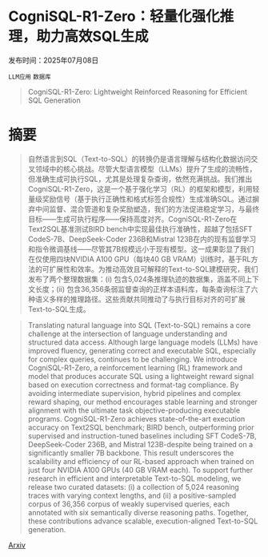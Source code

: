 # CogniSQL-R1-Zero：轻量化强化推理，助力高效SQL生成

发布时间：2025年07月08日

`LLM应用` `数据库`

> CogniSQL-R1-Zero: Lightweight Reinforced Reasoning for Efficient SQL Generation

# 摘要

> 自然语言到SQL（Text-to-SQL）的转换仍是语言理解与结构化数据访问交叉领域中的核心挑战。尽管大型语言模型（LLMs）提升了生成的流畅性，但准确生成可执行SQL，尤其是处理复杂查询，依然充满挑战。我们推出CogniSQL-R1-Zero，这是一个基于强化学习（RL）的框架和模型，利用轻量级奖励信号（基于执行正确性和格式标签合规性）生成准确SQL。通过摒弃中间监督、混合管道和复杂奖励塑造，我们的方法促进稳定学习，与最终目标——生成可执行程序——保持高度对齐。CogniSQL-R1-Zero在Text2SQL基准测试BIRD bench中实现最佳执行准确性，超越了包括SFT CodeS-7B、DeepSeek-Coder 236B和Mistral 123B在内的现有监督学习和指令微调基线——尽管其7B规模远小于现有模型。这一成果彰显了我们在仅使用四块NVIDIA A100 GPU（每块40 GB VRAM）训练时，基于RL方法的可扩展性和效率。为推动高效且可解释的Text-to-SQL建模研究，我们发布了两个整理数据集：(i) 包含5,024条推理轨迹的数据集，涵盖不同上下文长度；(ii) 包含36,356条弱监督查询的正样本语料库，每条查询标注了六种语义多样的推理路径。这些贡献共同推动了与执行目标对齐的可扩展Text-to-SQL生成。

> Translating natural language into SQL (Text-to-SQL) remains a core challenge at the intersection of language understanding and structured data access. Although large language models (LLMs) have improved fluency, generating correct and executable SQL, especially for complex queries, continues to be challenging. We introduce CogniSQL-R1-Zero, a reinforcement learning (RL) framework and model that produces accurate SQL using a lightweight reward signal based on execution correctness and format-tag compliance. By avoiding intermediate supervision, hybrid pipelines and complex reward shaping, our method encourages stable learning and stronger alignment with the ultimate task objective-producing executable programs. CogniSQL-R1-Zero achieves state-of-the-art execution accuracy on Text2SQL benchmark; BIRD bench, outperforming prior supervised and instruction-tuned baselines including SFT CodeS-7B, DeepSeek-Coder 236B, and Mistral 123B-despite being trained on a significantly smaller 7B backbone. This result underscores the scalability and efficiency of our RL-based approach when trained on just four NVIDIA A100 GPUs (40 GB VRAM each). To support further research in efficient and interpretable Text-to-SQL modeling, we release two curated datasets: (i) a collection of 5,024 reasoning traces with varying context lengths, and (ii) a positive-sampled corpus of 36,356 corpus of weakly supervised queries, each annotated with six semantically diverse reasoning paths. Together, these contributions advance scalable, execution-aligned Text-to-SQL generation.

[Arxiv](https://arxiv.org/abs/2507.06013)